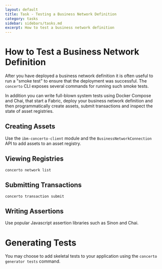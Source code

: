 ```yaml
---
layout: default
title: Task - Testing a Business Network Definition
category: tasks
sidebar: sidebars/tasks.md
excerpt: How to test a business network definition
---
```


# How to Test a Business Network Definition

After you have deployed a business network definition it is often useful to run a "smoke test" to ensure that the deployment was successful. The `concerto` CLI exposes several commands for running such smoke tests.

In addition you can write full-blown system tests using Docker Compose and Chai, that start a Fabric, deploy your business network definition and then programmatically create assets, submit transactions and inspect the state of asset registries.

## Creating Assets

Use the `ibm-concerto-client` module and the `BusinessNetworkConnection` API to add assets to an asset registry.

## Viewing Registries

`concerto network list`

## Submitting Transactions

`concerto transaction submit`

## Writing Assertions

Use popular Javascript assertion libraries such as Sinon and Chai.

# Generating Tests

You may choose to add skeletal tests to your application using the `concerto generator tests` command.
